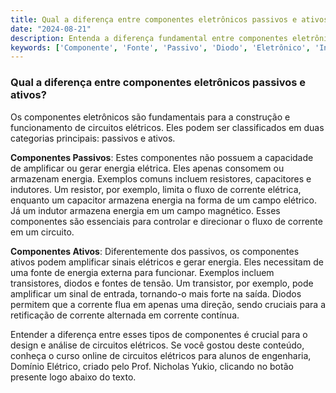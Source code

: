```yaml
---
title: Qual a diferença entre componentes eletrônicos passivos e ativos?
date: "2024-08-21"
description: Entenda a diferença fundamental entre componentes eletrônicos passivos e ativos no contexto de circuitos elétricos.
keywords: ['Componente', 'Fonte', 'Passivo', 'Diodo', 'Eletrônico', 'Indutor', 'Tensão']
---
```


### Qual a diferença entre componentes eletrônicos passivos e ativos?

Os componentes eletrônicos são fundamentais para a construção e funcionamento de circuitos elétricos. Eles podem ser classificados em duas categorias principais: passivos e ativos.

**Componentes Passivos**: Estes componentes não possuem a capacidade de amplificar ou gerar energia elétrica. Eles apenas consomem ou armazenam energia. Exemplos comuns incluem resistores, capacitores e indutores. Um resistor, por exemplo, limita o fluxo de corrente elétrica, enquanto um capacitor armazena energia na forma de um campo elétrico. Já um indutor armazena energia em um campo magnético. Esses componentes são essenciais para controlar e direcionar o fluxo de corrente em um circuito.

**Componentes Ativos**: Diferentemente dos passivos, os componentes ativos podem amplificar sinais elétricos e gerar energia. Eles necessitam de uma fonte de energia externa para funcionar. Exemplos incluem transistores, diodos e fontes de tensão. Um transistor, por exemplo, pode amplificar um sinal de entrada, tornando-o mais forte na saída. Diodos permitem que a corrente flua em apenas uma direção, sendo cruciais para a retificação de corrente alternada em corrente contínua.

Entender a diferença entre esses tipos de componentes é crucial para o design e análise de circuitos elétricos. Se você gostou deste conteúdo, conheça o curso online de circuitos elétricos para alunos de engenharia, Domínio Elétrico, criado pelo Prof. Nicholas Yukio, clicando no botão presente logo abaixo do texto.